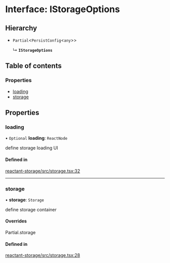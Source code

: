 # Interface: IStorageOptions

## Hierarchy

- `Partial`<`PersistConfig`<`any`\>\>

  ↳ **`IStorageOptions`**

## Table of contents

### Properties

- [loading](IStorageOptions.md#loading)
- [storage](IStorageOptions.md#storage)

## Properties

### loading

• `Optional` **loading**: `ReactNode`

define storage loading UI

#### Defined in

[reactant-storage/src/storage.tsx:32](https://github.com/unadlib/reactant/blob/53894a85/packages/reactant-storage/src/storage.tsx#L32)

___

### storage

• **storage**: `Storage`

define storage container

#### Overrides

Partial.storage

#### Defined in

[reactant-storage/src/storage.tsx:28](https://github.com/unadlib/reactant/blob/53894a85/packages/reactant-storage/src/storage.tsx#L28)
